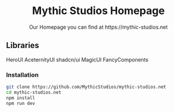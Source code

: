 <div align="center">
  <h1>Mythic Studios Homepage</h1>
  <p>Our Homepage you can find at https://mythic-studios.net</p>
</div>

## Libraries
HeroUI
AceternityUI
shadcn/ui
MagicUI
FancyComponents

### Installation
```bash
git clone https://github.com/MythicStudios/mythic-studios.net
cd mythic-studios.net
npm install
npm run dev
```